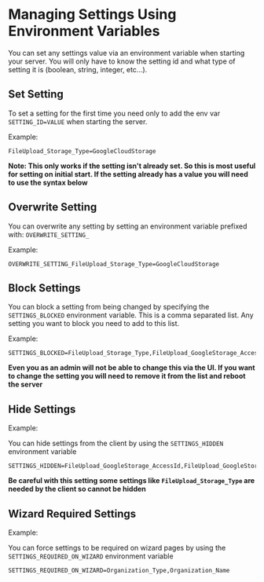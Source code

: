 # Managing Settings Using Environment Variables

You can set any settings value via an environment variable when starting your server. You will only have to know the setting id and what type of setting it is (boolean, string, integer, etc...).

## Set Setting

To set a setting for the first time you need only to add the env var `SETTING_ID=VALUE` when starting the server.

Example:

```
FileUpload_Storage_Type=GoogleCloudStorage
```

**Note: This only works if the setting isn't already set. So this is most useful for setting on initial start. If the setting already has a value you will need to use the syntax below**

## Overwrite Setting

You can overwrite any setting by setting an environment variable prefixed with: `OVERWRITE_SETTING_`

Example:

```
OVERWRITE_SETTING_FileUpload_Storage_Type=GoogleCloudStorage
```

## Block Settings

You can block a setting from being changed by specifying the `SETTINGS_BLOCKED` environment variable. This is a comma separated list. Any setting you want to block you need to add to this list.

Example:

```
SETTINGS_BLOCKED=FileUpload_Storage_Type,FileUpload_GoogleStorage_AccessId,FileUpload_GoogleStorage_Secret
```

**Even you as an admin will not be able to change this via the UI. If you want to change the setting you will need to remove it from the list and reboot the server**

## Hide Settings

Example:

You can hide settings from the client by using the `SETTINGS_HIDDEN` environment variable

```
SETTINGS_HIDDEN=FileUpload_GoogleStorage_AccessId,FileUpload_GoogleStorage_Secret
```

**Be careful with this setting some settings like `FileUpload_Storage_Type` are needed by the client so cannot be hidden**

## **Wizard Required** Settings

Example:

You can force settings to be required on wizard pages by using the `SETTINGS_REQUIRED_ON_WIZARD` environment variable

```
SETTINGS_REQUIRED_ON_WIZARD=Organization_Type,Organization_Name
```

